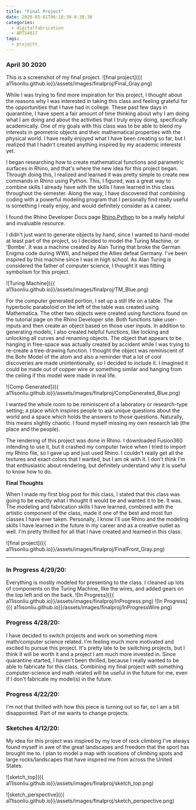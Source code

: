 ```yaml
---
title: "Final Project"
date: 2020-05-01T06:18:30-8:38:30
categories:
  - digitalfabrication
  - ARTS4017
tags:
  - projects
---
```


### April 30 2020

This is a screenshot of my final project.
![final project]({{ a11isonliu.github.io}}/assets/images/finalproj/Final_Gray.png)

While I was trying to find more inspiration for this project, I thought about the reasons why I was interested in taking this class and feeling grateful for the opportunities that I have had in college. These past few days in quarantine, I have spent a fair amount of time thinking about why I am doing what I am doing and about the activities that I truly enjoy doing, specifically academically. One of my goals with this class was to be able to blend my interests in geometric objects and their mathematical properties with the physical world. I have really enjoyed what I have been creating so far, but I realized that I hadn't created anything inspired by my academic interests yet.

I began researching how to create mathematical functions and parametric surfaces in Rhino, and that's where the new idea for this project began. Through doing this, I realized and learned it was pretty simple to create new commands in Rhino using Python. This, I figured, was a great way to combine skills I already have with the skills I have learned in this class throughout the semester. Along the way, I have discovered that combining coding with a powerful modeling program that I personally find really useful is something I really enjoy, and would definitely consider as a career.

I found the Rhino Developer Docs page [Rhino.Python](https://developer.rhino3d.com/guides/rhinopython/) to be a really helpful and invaluable resource.

I didn't just want to generate objects by hand, since I wanted to hand-model at least part of the project, so I decided to model the Turing Machine, or 'Bombe'. It was a machine created by Alan Turing that broke the German Enigma code during WWII, and helped the Allies defeat Germany. I've been inspired by this machine since I was in high school. As Alan Turing is considered the father of computer science, I thought it was fitting symbolism for this project.

![Turing Machine]({{ a11isonliu.github.io}}/assets/images/finalproj/TM_Blue.png)

For the computer generated portion, I set up a still life on a table. The hyperbolic paraboloid on the left of the table was created using Mathematica. The other two objects were created using functions found on the tutorial page on the Rhino Developer site. Both functions take user-inputs and then create an object based on those user inputs. In addition to generating models, I also created helpful functions, like locking and unlocking all curves and renaming objects. The object that appears to be hanging in free-space was actually created by accident while I was trying to re-create a tree-drawing function. I thought the object was reminiscent of the Bohr Model of the atom and also a reminder that a lot of cool discoveries are made unintentionally, so I decided to include it. I imagined it could be made out of copper wire or something similar and hanging from the ceiling if this model were made in real life.

![Comp Generated]({{ a11isonliu.github.io}}/assets/images/finalproj/CompGenerated_Blue.png)

I wanted the whole room to be reminiscent of a laboratory or research-type setting; a place which inspires people to ask unique questions about the world and a space which holds the answers to those questions. Naturally, this means slightly chaotic. I found myself missing my own research lab (the place and the people).

The rendering of this project was done in Rhino. I downloaded Fusion360 intending to use it, but it crashed my computer twice when I tried to import my Rhino file, so I gave up and just used Rhino. I couldn't really get all the textures and exact colors that I wanted, but I am ok with it. I don't think I'm that enthusiastic about rendering, but definitely understand why it is useful to know how to do.

**Final Thoughts**

When I made my first blog post for this class, I stated that this class was going to be exactly what I thought it would be and wanted it to be. It was. The modeling and fabrication skills I have learned, combined with the artistic component of the class, made it one of the best and most fun classes I have ever taken. Personally, I know I'll use Rhino and the modeling skills I have learned in the future in my career and as a creative outlet as well. I'm pretty thrilled for all that I have created and learned in this class.

![final project]({{ a11isonliu.github.io}}/assets/images/finalproj/FinalFront_Gray.png)

------------------------------------------------------------------------------------------------------------------------------------------------------------

### In Progress 4/29/20:

Everything is mostly modeled for presenting to the class. I cleaned up lots of components on the Turing Machine, like the wires, and added gears on the top left and on the back.
![In Progress]({{ a11isonliu.github.io}}/assets/images/finalproj/InProgress.png)
![In Progress]({{ a11isonliu.github.io}}/assets/images/finalproj/InProgressWire.png)


### Progress 4/28/20:

I have decided to switch projects and work on something more math/computer science related. I'm feeling much more motivated and excited to pursue this project. It's pretty late to be switching projects, but I think it will be worth it and a project I am much more invested in. Since quarantine started, I haven't been thrilled, because I really wanted to be able to fabricate for this class. Combining my final project with something computer-science and math related will be useful in the future for me, even if I don't fabricate my model(s) in the future.

### Progress 4/22/20:

I'm not that thrilled with how this piece is turning out so far, so I am a bit disappointed. Part of me wants to change projects.

### Sketches 4/12/20:

My idea for this project was inspired by my love of rock climbing I've always found myself in awe of the great landscapes and freedom that the sport has brought me to. I plan to model a map with locations of climbing spots and large rocks/landscapes that have inspired me from across the United States.

![sketch_top]({{ a11isonliu.github.io}}/assets/images/finalproj/sketch_top.png)

![sketch_perspective]({{ a11isonliu.github.io}}/assets/images/finalproj/sketch_perspective.png)


